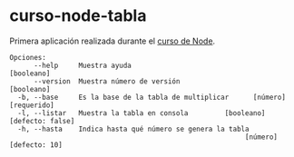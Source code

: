 # curso-node-tabla

Primera aplicación realizada durante el [curso de Node](https://www.udemy.com/course/node-de-cero-a-experto/).

```
Opciones:
      --help     Muestra ayuda                                        [booleano]
      --version  Muestra número de versión                            [booleano]
  -b, --base     Es la base de la tabla de multiplicar      [número] [requerido]
  -l, --listar   Muestra la tabla en consola         [booleano] [defecto: false]
  -h, --hasta    Indica hasta qué número se genera la tabla
                                                          [número] [defecto: 10]
                                                          
```